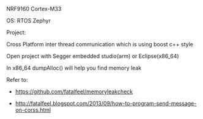 NRF9160 Cortex-M33

OS: RTOS Zephyr

Project:

Cross Platform inter thread communication which is using boost c++ style

Open project with Segger embedded studio(arm) or Eclipse(x86_64)

In x86_64 dumpAlloc() will help you find memory leak

Refer to:

- https://github.com/fatalfeel/memoryleakcheck

- http://fatalfeel.blogspot.com/2013/09/how-to-program-send-message-on-corss.html
